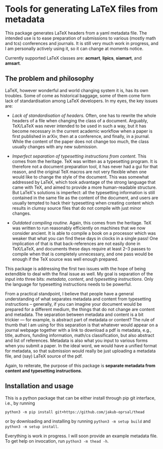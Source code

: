 # Tools for generating LaTeX files from metadata

This package generates LaTeX headers from a yaml metadata file. The intended use is to ease preparation of submissions to various (mostly math and tcs) conferences and journals. It is still very much work in progress, and I am personally actively using it, so it can change at moments notice.

Currently supported LaTeX classes are: **acmart**, **lipics**, **siamart**, and **amsart**.

## The problem and philosophy

LaTeX, however wonderful and world changing system it is, has its own troubles. Some of come as historical baggage, some of them come form lack of standardisation among LaTeX developers. In my eyes, the key issues are:

- *Lack of standardisation of headers.*  Often, one has to rewrite the whole headers of a file when changing the class of a document. Arguably, TeX/LaTeX was never intended to be used in such a way, but it has become necessary in the current academic workflow when a paper is first published in arXiv, then at a conference, and finally, in a journal. While the content of the paper does not change too much, the class usually changes with any new submission.

- *Imperfect separation of typesetting instructions from content.*  This comes from the heritage. TeX was written as a typesetting program. It is therefore not a document preparation tool, it has never had a gui for that reason, and the original TeX macros are not very flexible when one would like to change the style of the document. This was somewhat addressed by LaTeX, which took advantage of the strong language that came with TeX, and aimed to provide a more human-readable structure. But LaTeX's solutions is imperfect: all the typesetting information is still contained in the same file as the content of the document, and users are usually tempted to hack their typesetting when creating content which results in clumsy source files that do not compile with just minor changes.

- *Outdated compiling routine.*  Again, this comes from the heritage. TeX was written to run reasonably efficiently on machines that we now consider ancient. It is able to compile a book on a processor which was weaker that what you can find these days in clocks in a single pass! One implication of that is that back-references are not easily done in TeX/LaTeX, and documents these days require at least 2–3 passes to compile when that is completely unnecessary, and one pass would be enough if the TeX source was well enough prepared.

This package is addressing the first two issues with the hope of being extendible to deal with the final issue as well. My goal is separation of the input into three bits: *metadata*, *content*, and *typesetting instructions*. Only the language for typesetting instructions needs to be powerful.

From a practical standpoint, I believe that people have a general understanding of what separates metadata and content from typesetting instructions – generally, if you can imagine your document would be prepared for a different medium, the things that do not change are content and metadata. The separation between metadata and content is a bit trickier — for example, is abstract part of metadata or content? The rule of thumb that I am using for this separation is that whatever would appear on a journal webpage together with a link to download a pdf is metadata, e.g., title, authors, funding information, math/cs classification, but also abstract and list of references. Metadata is also what you input to various forms when you submit a paper. In the ideal word, we would have a unified format for metadata, so that submission would really be just uploading a metadata file, and (say) LaTeX source of the pdf.

Again, to reiterate, the purpose of this package is **separate metadata from content and typesetting instructions**.


## Installation and usage

This is a python package that can be either install through pip git interface, i.e., by running
```
python3 -m pip install git+https://github.com/jakub-oprsal/thead
```
or by downloading and installing by running `python3 -m setup build` and `python3 -m setup install`.

Everything is work in progress. I will soon provide an example metadata file. To get help on invocation, run `python3 -m thead -h`.
